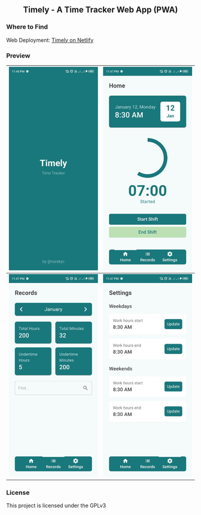 
<h2 align="center">Timely - A Time Tracker Web App (PWA)</h2>

### Where to Find

Web Deployment: [Timely on Netlify](https://runtimely.netlify.app)

### Preview

| <img src=".github/images/splash.jpg">  | <img src=".github/images/home.jpg">     |
|----------------------------------------|-----------------------------------------|
| <img src=".github/images/records.jpg"> | <img src=".github/images/settings.jpg"> |

### License

This project is licensed under the GPLv3 